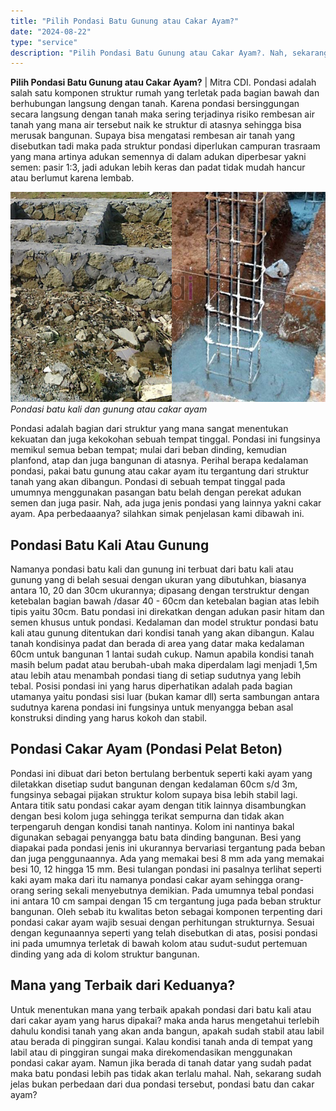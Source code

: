 ```yaml
---
title: "Pilih Pondasi Batu Gunung atau Cakar Ayam?"
date: "2024-08-22"
type: "service"
description: "Pilih Pondasi Batu Gunung atau Cakar Ayam?. Nah, sekarang sudah jelas bukan perbedaan dari dua pondasi tersebut, pondasi batu dan cakar ayam?..."
---
```


**Pilih Pondasi Batu Gunung atau Cakar Ayam?** | Mitra CDI. Pondasi adalah salah satu komponen struktur rumah yang terletak pada bagian bawah dan berhubungan langsung dengan tanah. Karena pondasi bersinggungan secara langsung dengan tanah maka sering terjadinya risiko rembesan air tanah yang mana air tersebut naik ke struktur di atasnya sehingga bisa merusak bangunan. Supaya bisa mengatasi rembesan air tanah yang disebutkan tadi maka pada struktur pondasi diperlukan campuran trasraam yang mana artinya adukan semennya di dalam adukan diperbesar yakni semen: pasir 1:3, jadi adukan lebih keras dan padat tidak mudah hancur atau berlumut karena lembab.

![Pondasi batu kali dan gunung atau cakar ayam](/images/blog/cakar-ayam-vs-batu-kali.jpg)
*Pondasi batu kali dan gunung atau cakar ayam*

Pondasi adalah bagian dari struktur yang mana sangat menentukan kekuatan dan juga kekokohan sebuah tempat tinggal. Pondasi ini fungsinya memikul semua beban tempat; mulai dari beban dinding, kemudian planfond, atap dan juga bangunan di atasnya. Perihal berapa kedalaman pondasi, pakai batu gunung atau cakar ayam itu tergantung dari struktur tanah yang akan dibangun. Pondasi di sebuah tempat tinggal pada umumnya menggunakan pasangan batu belah dengan perekat adukan semen dan juga pasir. Nah, ada juga jenis pondasi yang lainnya yakni cakar ayam. Apa perbedaaanya? silahkan simak penjelasan kami dibawah ini.

 ## Pondasi Batu Kali Atau Gunung
    
Namanya pondasi batu kali dan gunung ini terbuat dari batu kali atau gunung yang di belah sesuai dengan ukuran yang dibutuhkan, biasanya antara 10, 20 dan 30cm ukurannya; dipasang dengan terstruktur dengan ketebalan bagian bawah /dasar 40 - 60cm dan ketebalan bagian atas lebih tipis yaitu 30cm. Batu pondasi ini direkatkan dengan adukan pasir hitam dan semen khusus untuk pondasi.
Kedalaman dan model struktur pondasi batu kali atau gunung ditentukan dari kondisi tanah yang akan dibangun. Kalau tanah kondisinya padat dan berada di area yang datar maka kedalaman 60cm untuk bangunan 1 lantai sudah cukup. Namun apabila kondisi tanah masih belum padat atau berubah-ubah maka diperdalam lagi menjadi 1,5m atau lebih atau menambah pondasi tiang di setiap sudutnya yang lebih tebal. Posisi pondasi ini yang harus diperhatikan adalah pada bagian utamanya yaitu pondasi sisi luar (bukan kamar dll) serta sambungan antara sudutnya karena pondasi ini fungsinya untuk menyangga beban asal konstruksi dinding yang harus kokoh dan stabil.

 ## Pondasi Cakar Ayam (Pondasi Pelat Beton)
    
Pondasi ini dibuat dari beton bertulang berbentuk seperti kaki ayam yang diletakkan disetiap sudut bangunan dengan kedalaman 60cm s/d 3m, fungsinya sebagai pijakan struktur kolom supaya bisa lebih stabil lagi. Antara titik satu pondasi cakar ayam dengan titik lainnya disambungkan dengan besi kolom juga sehingga terikat sempurna dan tidak akan terpengaruh dengan kondisi tanah nantinya. Kolom ini nantinya bakal digunakan sebagai penyangga batu bata dinding bangunan. Besi yang diapakai pada pondasi jenis ini ukurannya bervariasi tergantung pada beban dan juga penggunaannya. Ada yang memakai besi 8 mm ada yang memakai besi 10, 12 hingga 15 mm. Besi tulangan pondasi ini pasalnya terlihat seperti kaki ayam maka dari itu namanya pondasi cakar ayam sehingga orang-orang sering sekali menyebutnya demikian.
Pada umumnya tebal pondasi ini antara 10 cm sampai dengan 15 cm tergantung juga pada beban struktur bangunan. Oleh sebab itu kwalitas beton sebagai komponen terpenting dari pondasi cakar ayam wajib sesuai dengan perhitungan strukturnya. Sesuai dengan kegunaannya seperti yang telah disebutkan di atas, posisi pondasi ini pada umumnya terletak di bawah kolom atau sudut-sudut pertemuan dinding yang ada di kolom struktur bangunan.

 ## Mana yang Terbaik dari Keduanya?
    
Untuk menentukan mana yang terbaik apakah pondasi dari batu kali atau dari cakar ayam yang harus dipakai? maka anda harus mengetahui terlebih dahulu kondisi tanah yang akan anda bangun, apakah sudah stabil atau labil atau berada di pinggiran sungai. Kalau kondisi tanah anda di tempat yang labil atau di pinggiran sungai maka direkomendasikan menggunakan pondasi cakar ayam. Namun jika berada di tanah datar yang sudah padat maka batu pondasi lebih pas tidak akan terlalu mahal.
Nah, sekarang sudah jelas bukan perbedaan dari dua pondasi tersebut, pondasi batu dan cakar ayam?
